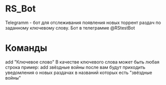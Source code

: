 # RS_Bot
Telegramm - бот для отслеживания появления новых торрент раздач по заданному ключевому слову.
Бот в телеграмме @RStestBot
# Команды
add "Ключевое слово" 
В качестве ключевого слова может быть любая строка
пример:
add звёздные войны
после вам будут приходить уведомления о новых раздачах в названий которых есть "звёздные войны"
